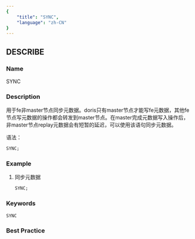 ```yaml
---
{
    "title": "SYNC",
    "language": "zh-CN"
}
---
```


<!--
Licensed to the Apache Software Foundation (ASF) under one
or more contributor license agreements.  See the NOTICE file
distributed with this work for additional information
regarding copyright ownership.  The ASF licenses this file
to you under the Apache License, Version 2.0 (the
"License"); you may not use this file except in compliance
with the License.  You may obtain a copy of the License at

  http://www.apache.org/licenses/LICENSE-2.0

Unless required by applicable law or agreed to in writing,
software distributed under the License is distributed on an
"AS IS" BASIS, WITHOUT WARRANTIES OR CONDITIONS OF ANY
KIND, either express or implied.  See the License for the
specific language governing permissions and limitations
under the License.
-->

## DESCRIBE

### Name

SYNC

### Description

用于fe非master节点同步元数据。doris只有master节点才能写fe元数据，其他fe节点写元数据的操作都会转发到master节点。在master完成元数据写入操作后，非master节点replay元数据会有短暂的延迟，可以使用该语句同步元数据。

语法：

```sql
SYNC;
```

### Example

1. 同步元数据

    ```sql
    SYNC;
    ```

### Keywords

    SYNC

### Best Practice

